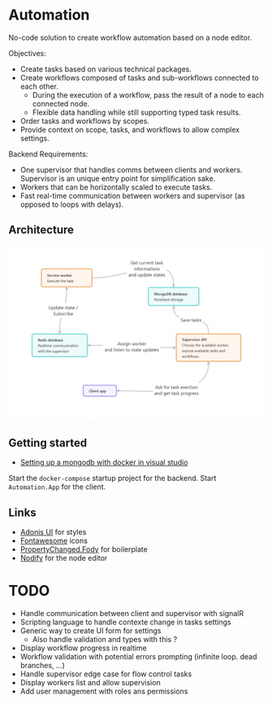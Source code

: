 # Automation
No-code solution to create workflow automation based on a node editor.

Objectives:

- Create tasks based on various technical packages.
- Create workflows composed of tasks and sub-workflows connected to each other.
	- During the execution of a workflow, pass the result of a node to each connected node.
	- Flexible data handling while still supporting typed task results.
- Order tasks and workflows by scopes.
- Provide context on scope, tasks, and workflows to allow complex settings.

Backend Requirements:

- One supervisor that handles comms between clients and workers. Supervisor is an unique entry point for simplification sake.
- Workers that can be horizontally scaled to execute tasks.
- Fast real-time communication between workers and supervisor (as opposed to loops with delays).

## Architecture

![Architecture](images/architecture.png)

## Getting started

- [Setting up a mongodb with docker in visual studio](https://medium.com/@hugo_cesar45/asp-net-core-web-api-net-8-docker-mongodb-8fab9a54f72c)

Start the `docker-compose` startup project for the backend.
Start `Automation.App` for the client.

## Links

- [Adonis UI](https://benruehl.github.io/adonis-ui/) for styles
- [Fontawesome](https://fontawesome.com/) icons
- [PropertyChanged.Fody](https://www.nuget.org/packages/PropertyChanged.Fody) for boilerplate
- [Nodify](https://miroiu.github.io/nodify/) for the node editor

# TODO

- Handle communication between client and supervisor with signalR
- Scripting language to handle contexte change in tasks settings
- Generic way to create UI form for settings
    - Also handle validation and types with this ?
- Display workflow progress in realtime
- Workflow validation with potential errors prompting (infinite loop. dead branches, ...)
- Handle supervisor edge case for flow control tasks
- Display workers list and allow supervision
- Add user management with roles ans permissions